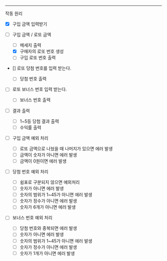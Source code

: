 <!--
15:40~ 16:31 => 51분
16:36 ~ 17:00 => 24분
17:41 ~ 19:13 => 1시간 32분
-->

---

작동 원리

- [x] 구입 금액 입력받기

- [ ] 구입 금액 / 로또 금액

  - [ ] 메세지 출력
  - [x] 구매자의 로또 번호 생성
  - [ ] 구입 로또 번호 출력

- [] 로또 당첨 번호를 입력 받는다.

  - [ ] 당첨 번호 출력

- [ ] 로또 보너스 번호 입력 받는다.

  - [ ] 보너스 번호 출력

- [ ] 결과 출력

  - [ ] 1~5등 당첨 결과 출력
  - [ ] 수익률 출력

- [ ] 구입 금액 예외 처리

  - [ ] 로또 금액으로 나눴을 때 나머지가 있으면 에러 발생
  - [ ] 금액이 숫자가 아니면 에러 발생
  - [ ] 금액이 0원이면 에러 발생

- [ ] 당첨 번호 예외 처리

  - [ ] 쉼표로 구분되지 않으면 예외처리
  - [ ] 숫자가 아니면 에러 발생
  - [ ] 숫자의 범위가 1~45가 아니면 에러 발생
  - [ ] 숫자가 정수가 아니면 에러 발생
  - [ ] 숫자가 6개가 아니면 에러 발생

- [ ] 보너스 번호 예외 처리
  - [ ] 당첨 번호와 중복되면 에러 발생
  - [ ] 숫자가 아니면 에러 발생
  - [ ] 숫자의 범위가 1~45가 아니면 에러 발생
  - [ ] 숫자가 정수가 아니면 에러 발생
  - [ ] 숫자가 1개가 아니면 에러 발생
